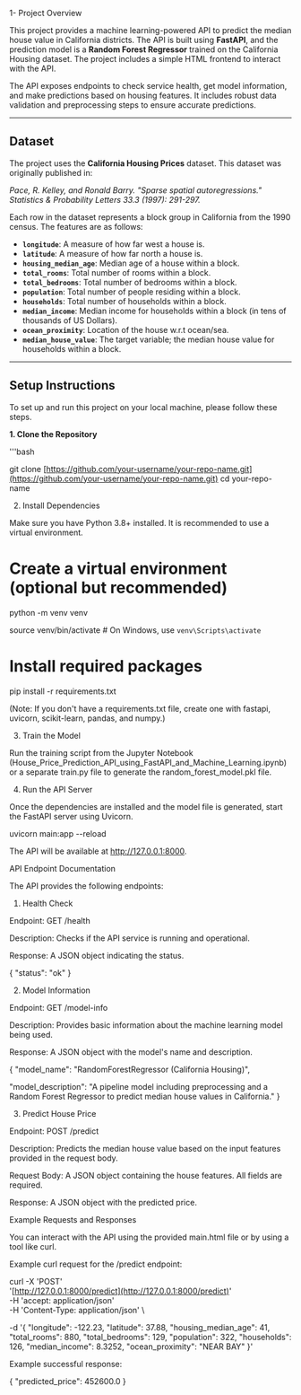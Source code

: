1- Project Overview

This project provides a machine learning-powered API to predict the median house value in California districts. The API is built using **FastAPI**, and the prediction model is a **Random Forest Regressor** trained on the California Housing dataset. The project includes a simple HTML frontend to interact with the API.

The API exposes endpoints to check service health, get model information, and make predictions based on housing features. It includes robust data validation and preprocessing steps to ensure accurate predictions.

***
## Dataset
The project uses the **California Housing Prices** dataset. This dataset was originally published in:

*Pace, R. Kelley, and Ronald Barry. "Sparse spatial autoregressions." Statistics & Probability Letters 33.3 (1997): 291-297.*

Each row in the dataset represents a block group in California from the 1990 census. The features are as follows:
* **`longitude`**: A measure of how far west a house is.
* **`latitude`**: A measure of how far north a house is.
* **`housing_median_age`**: Median age of a house within a block.
* **`total_rooms`**: Total number of rooms within a block.
* **`total_bedrooms`**: Total number of bedrooms within a block.
* **`population`**: Total number of people residing within a block.
* **`households`**: Total number of households within a block.
* **`median_income`**: Median income for households within a block (in tens of thousands of US Dollars).
* **`ocean_proximity`**: Location of the house w.r.t ocean/sea.
* **`median_house_value`**: The target variable; the median house value for households within a block.

***
## Setup Instructions

To set up and run this project on your local machine, please follow these steps.

**1. Clone the Repository**

'''bash

git clone [https://github.com/your-username/your-repo-name.git](https://github.com/your-username/your-repo-name.git)
cd your-repo-name

2. Install Dependencies
   
Make sure you have Python 3.8+ installed. It is recommended to use a virtual environment.

# Create a virtual environment (optional but recommended)

python -m venv venv

source venv/bin/activate  # On Windows, use `venv\Scripts\activate`

# Install required packages

pip install -r requirements.txt

(Note: If you don't have a requirements.txt file, create one with fastapi, uvicorn, scikit-learn, pandas, and numpy.)

3. Train the Model
   
Run the training script from the Jupyter Notebook (House_Price_Prediction_API_using_FastAPI_and_Machine_Learning.ipynb) or a separate train.py file to generate the random_forest_model.pkl file.

4. Run the API Server
   
Once the dependencies are installed and the model file is generated, start the FastAPI server using Uvicorn.

uvicorn main:app --reload

The API will be available at http://127.0.0.1:8000.

API Endpoint Documentation

The API provides the following endpoints:

1. Health Check
   
Endpoint: GET /health

Description: Checks if the API service is running and operational.

Response: A JSON object indicating the status.

{
  "status": "ok"
}

2. Model Information

Endpoint: GET /model-info

Description: Provides basic information about the machine learning model being used.


Response: A JSON object with the model's name and description.

{
  "model_name": "RandomForestRegressor (California Housing)",
  
  "model_description": "A pipeline model including preprocessing and a Random Forest Regressor to predict median house values in California."
}

3. Predict House Price

   
Endpoint: POST /predict

Description: Predicts the median house value based on the input features provided in the request body.

Request Body: A JSON object containing the house features. All fields are required.

Response: A JSON object with the predicted price.

Example Requests and Responses

You can interact with the API using the provided main.html file or by using a tool like curl.

Example curl request for the /predict endpoint:

curl -X 'POST' \
  '[http://127.0.0.1:8000/predict](http://127.0.0.1:8000/predict)' \
  -H 'accept: application/json' \
  -H 'Content-Type: application/json' \
  
  -d '{
  "longitude": -122.23,
  "latitude": 37.88,
  "housing_median_age": 41,
  "total_rooms": 880,
  "total_bedrooms": 129,
  "population": 322,
  "households": 126,
  "median_income": 8.3252,
  "ocean_proximity": "NEAR BAY"
}'

Example successful response:

{
  "predicted_price": 452600.0
}
